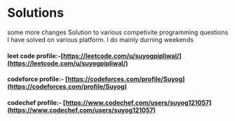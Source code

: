 # Solutions
some more changes
Solution to various competivite programming questions I have solved on various platform. I do mainly durning weekends


####  leet code profile:-[https://leetcode.com/u/suyogpipliwal/](https://leetcode.com/u/suyogpipliwal/)

#### codeforce profile:- [https://codeforces.com/profile/Suyog](https://codeforces.com/profile/Suyog)

#### codechef profile:- [https://www.codechef.com/users/suyog121057](https://www.codechef.com/users/suyog121057)